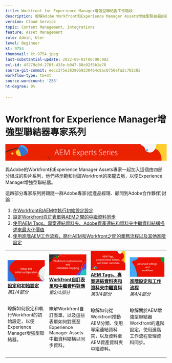 ```yaml
---
title: Workfront for Experience Manager增強型聯結器工作階段
description: 瞭解Adobe Workfront和Experience Manager Assets增強型聯結器的基本概念。
version: Cloud Service
topic: Content Management, Integrations
feature: Asset Management
role: Admin, User
level: Beginner
kt: 9754
thumbnail: kt-9754.jpeg
last-substantial-update: 2022-09-02T00:00:00Z
exl-id: 4f279c0d-270f-433e-b047-88c02f5b1e78
source-git-commit: eecc275e38390b9330464c8ac0750efa2c702c82
workflow-type: tm+mt
source-wordcount: '256'
ht-degree: 0%

---
```


# Workfront for Experience Manager增強型聯結器專家系列

![AEM Experts系列](./assets/banner.png)

與Adobe的Workfront和Experience Manager Assets專家一起加入這個由四部分組成的影片系列，他們將示範和討論Workfront的來龍去脈，以便Experience Manager增強型聯結器。

這四部分專家系列將跟隨一群Adobe專家(從產品經理、顧問到Adobe合作夥伴)討論：

1. [在Workfront和AEM中執行初始設定設定](./setup.md)
2. [設定Workfront自訂表單與AEM之間的中繼資料同步](./custom-forms.md)
3. [使用AEM Tags、專案連結資料夾、Adobe資產連結和資料夾中繼資料結構描述來最大化價值](./aem-tags-project-linked-folders-and-folder-metadata.md)
4. [使用進階AEM工作流程，簡化AEM和Workfront之間的業務流程以及其他進階設定](./advanced-settings-and-workflows.md)

<table>
  <td>
      <a href="./setup.md">
        <img alt="設定和初始設定" 
             src="./assets/setup.png">
      </a>
      <div>
         <a href="./setup.md"><strong>設定和初始設定</strong></a>
         <br/><em>第1/4部分</em>
      </div>
      <p>
        <br/>
         瞭解如何設定和執行Workfront的初始設定，以便Experience Manager增強型聯結器。
      </p>
   </td>
   <!-- Workfront custom forms and metadata mapping -->
   <td>
      <a href="./custom-forms.md">
        <img alt="Workfront自訂表單和中繼資料對應" 
             src="./assets/custom-forms.png">
      </a>
      <div>
         <a href="./custom-forms.md"><strong>Workfront自訂表單和中繼資料對應</strong></a>
         <br/><em>第2/4部分</em>
      </div>
      <p>
        <br/>
         瞭解Workfront自訂表單，以及這些表單如何對應至Experience Manager Assets中繼資料結構以同步資料。
      </p>
    </td>
    <!-- AEM Tags, project linked folders, and folder metadata -->
    <td>
      <a href="./aem-tags-project-linked-folders-and-folder-metadata.md">
        <img alt="AEM Tags、專案連結資料夾和資料夾中繼資料" 
             src="./assets/aem-tags.png">
      </a>
      <div>
         <a href="./aem-tags-project-linked-folders-and-folder-metadata.md"><strong>AEM Tags、專案連結資料夾和資料夾中繼資料</strong></a>
         <br/><em>第3/4部分</em> 
      </div>
      <p>
        <br/>
            瞭解如何從Workfront推動AEM分類、使用專案連結資料夾，以及資料至AEM資產資料夾中繼資料。
      </p>
   </td>   
   <!-- Advanced workflows -->
    <td>
      <a href="./advanced-settings-and-workflows.md">
        <img alt="進階設定和工作流程" 
             src="./assets/advanced.png">
      </a>
      <div>
         <a href="./advanced-settings-and-workflows.md"><strong>進階設定和工作流程</strong></a>
         <br/><em>第4/4部分</em>
      </div>
      <p>
        <br/>
            瞭解關於AEM增強型聯結器Workfront的進階設定，使用進階工作流程管理資料同步。
      </p>
   </td>
  </tr>  
</tbody></table>
